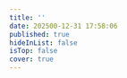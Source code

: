 ```yaml
---
title: ''
date: 202500-12-31 17:58:06
published: true
hideInList: false
isTop: false
cover: true
---
```

<p class="p center logo ultra" style="text-align:center"><i class="fa-hdd-o" style="color:#a6d5fa" title="欢迎"></i></p>

<img src="https://ghproxy.com/https://raw.githubusercontent.com/Colsrch/Colsrch/output/github-contribution-grid-snake.svg" class="lazyload" data-srcset="https://ghproxy.com/https://raw.githubusercontent.com/Colsrch/Colsrch/output/github-contribution-grid-snake.svg" srcset="data:image/gif;base64,R0lGODlhAQABAIAAAP///////yH5BAEKAAEALAAAAAABAAEAAAICTAEAOw==" alt="github contribution grid snake animation">
